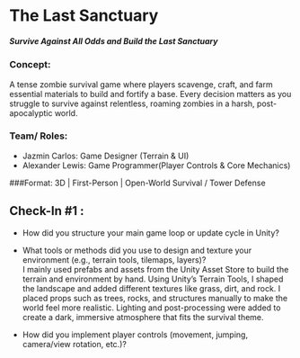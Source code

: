# The Last Sanctuary
##### Survive Against All Odds and Build the Last Sanctuary
### Concept: 
A tense zombie survival game where players scavenge, craft, and farm essential materials to build and fortify a base. Every decision matters as you struggle to survive against relentless, roaming zombies in a harsh, post-apocalyptic world.

### Team/ Roles: 
- Jazmin Carlos: Game Designer (Terrain & UI)  
- Alexander Lewis: Game Programmer(Player Controls & Core Mechanics)

###Format: 
3D | First-Person | Open-World Survival / Tower Defense

## Check-In #1 : 
- How did you structure your main game loop or update cycle in Unity?

- What tools or methods did you use to design and texture your environment (e.g., terrain tools, tilemaps, layers)?  
<t>I mainly used prefabs and assets from the Unity Asset Store to build the terrain and environment by hand. Using Unity’s Terrain Tools, I shaped the landscape and added different textures like grass, dirt, and rock. I placed props such as trees, rocks, and structures manually to make the world feel more realistic. Lighting and post-processing were added to create a dark, immersive atmosphere that fits the survival theme.

- How did you implement player controls (movement, jumping, camera/view rotation, etc.)?
